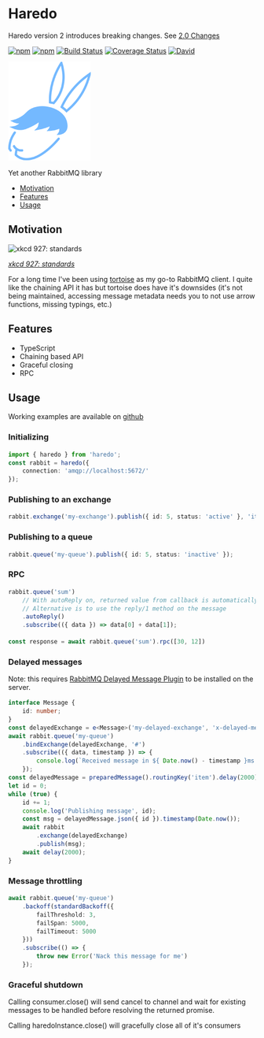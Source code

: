 # Haredo

<Warning>Haredo version 2 introduces breaking changes. See [2.0 Changes](Changes-2.0.md)</Warning>

[![npm](https://img.shields.io/npm/v/haredo.svg)](https://www.npmjs.com/package/haredo)
[![npm](https://img.shields.io/npm/dw/haredo.svg)](https://www.npmjs.com/package/haredo)
[![Build Status](https://travis-ci.com/KristjanTammekivi/Haredo.svg?token=5sH57fp4gyjYbXpM9ZY9&branch=master)](https://travis-ci.com/KristjanTammekivi/Haredo)
[![Coverage Status](https://coveralls.io/repos/github/KristjanTammekivi/Haredo/badge.svg?branch=master)](https://coveralls.io/github/KristjanTammekivi/Haredo?branch=master)
[![David](https://img.shields.io/david/KristjanTammekivi/Haredo.svg)](https://david-dm.org/KristjanTammekivi/Haredo)

![haredo](haredo.png)

Yet another RabbitMQ library

- [Motivation](#motivation)
- [Features](#features)
- [Usage](#usage)

## Motivation

![xkcd 927: standards](https://imgs.xkcd.com/comics/standards.png)

*[xkcd 927: standards](https://xkcd.com/927/)*

For a long time I've been using [tortoise](https://www.npmjs.com/package/tortoise) as my go-to RabbitMQ client. I quite like the chaining API it has but tortoise does have it's downsides (it's not being maintained, accessing message metadata needs you to not use arrow functions, missing typings, etc.)

## Features

 - TypeScript
 - Chaining based API
 - Graceful closing
 - RPC

## Usage

Working examples are available on [github](https://github.com/KristjanTammekivi/Haredo/tree/master/src/examples)

### Initializing

```typescript
import { haredo } from 'haredo';
const rabbit = haredo({
    connection: 'amqp://localhost:5672/'
});
```

### Publishing to an exchange

```typescript
rabbit.exchange('my-exchange').publish({ id: 5, status: 'active' }, 'item.created');
```

### Publishing to a queue

```typescript
rabbit.queue('my-queue').publish({ id: 5, status: 'inactive' });
```

### RPC

```typescript
rabbit.queue('sum')
    // With autoReply on, returned value from callback is automatically replied
    // Alternative is to use the reply/1 method on the message
    .autoReply()
    .subscribe(({ data }) => data[0] + data[1]);

const response = await rabbit.queue('sum').rpc([30, 12])
```

### Delayed messages

Note: this requires [RabbitMQ Delayed Message Plugin](https://github.com/rabbitmq/rabbitmq-delayed-message-exchange) to be installed on the server.

```typescript
interface Message {
    id: number;
}
const delayedExchange = e<Message>('my-delayed-exchange', 'x-delayed-message').delayed('topic');
await rabbit.queue('my-queue')
    .bindExchange(delayedExchange, '#')
    .subscribe(({ data, timestamp }) => {
        console.log(`Received message in ${ Date.now() - timestamp }ms id:${ data.id } `);
    });
const delayedMessage = preparedMessage().routingKey('item').delay(2000);
let id = 0;
while (true) {
    id += 1;
    console.log('Publishing message', id);
    const msg = delayedMessage.json({ id }).timestamp(Date.now());
    await rabbit
        .exchange(delayedExchange)
        .publish(msg);
    await delay(2000);
}
```

### Message throttling

```typescript
await rabbit.queue('my-queue')
    .backoff(standardBackoff({
        failThreshold: 3,
        failSpan: 5000,
        failTimeout: 5000
    }))
    .subscribe(() => {
        throw new Error('Nack this message for me')
    });
```

### Graceful shutdown

Calling consumer.close() will send cancel to channel and wait for existing messages to be handled before resolving the returned promise.

Calling haredoInstance.close() will gracefully close all of it's consumers
